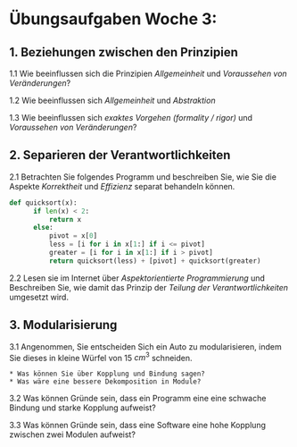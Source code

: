 # Übungsaufgaben Woche 3:

## 1. Beziehungen zwischen den Prinzipien
1.1  Wie beeinflussen sich die Prinzipien *Allgemeinheit* und *Voraussehen von Veränderungen*?

1.2 Wie beeinflussen sich *Allgemeinheit* und *Abstraktion*

1.3  Wie beeinflussen sich *exaktes Vorgehen (formality / rigor)* und *Voraussehen von Veränderungen*?

## 2. Separieren der Verantwortlichkeiten

2.1 Betrachten Sie folgendes Programm und beschreiben Sie, wie Sie die Aspekte *Korrektheit* und *Effizienz* separat behandeln können. 

```python
def quicksort(x):
      if len(x) < 2:
          return x
      else:
          pivot = x[0]
          less = [i for i in x[1:] if i <= pivot]
          greater = [i for i in x[1:] if i > pivot]
          return quicksort(less) + [pivot] + quicksort(greater)
```

2.2 Lesen sie im Internet über *Aspektorientierte Programmierung* und
    Beschreiben Sie, wie damit das Prinzip der *Teilung der Verantwortlichkeiten* umgesetzt wird.



## 3. Modularisierung

3.1 Angenommen, Sie entscheiden Sich ein Auto zu modularisieren, indem Sie dieses in kleine Würfel von 15 $cm^3$   schneiden. 
    
    * Was können Sie über Kopplung und Bindung sagen? 
    * Was wäre eine bessere Dekomposition in Module?

3.2 Was können Gründe sein, dass ein Programm eine eine schwache Bindung und starke Kopplung aufweist?
    
3.3 Was können Gründe sein, dass eine Software eine hohe Kopplung zwischen zwei Modulen aufweist?




